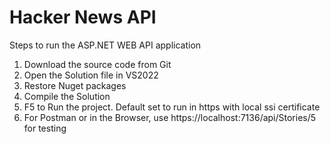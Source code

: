 # Hacker News API
Steps to run the ASP.NET WEB API application
1. Download the source code from Git
2. Open the Solution file in VS2022
3. Restore Nuget packages
4. Compile the Solution
5. F5 to Run the project. Default set to run in https with local ssi certificate
6. For Postman or in the Browser, use https://localhost:7136/api/Stories/5 for testing
